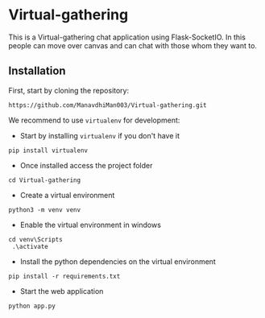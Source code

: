 # Virtual-gathering
This is a Virtual-gathering chat application using Flask-SocketIO.
In this people can move over canvas and can chat with those whom they want to.

## Installation

First, start by cloning the repository:

```
https://github.com/ManavdhiMan003/Virtual-gathering.git
```

We recommend to use `virtualenv` for development:

- Start by installing `virtualenv` if you don't have it
```
pip install virtualenv
```

- Once installed access the project folder
```
cd Virtual-gathering
```

- Create a virtual environment
```
python3 -m venv venv

```

- Enable the virtual environment in windows
```
cd venv\Scripts
 .\activate
```

- Install the python dependencies on the virtual environment
```
pip install -r requirements.txt
```

- Start the web application
```
python app.py
